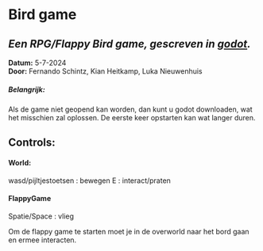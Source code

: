 # Bird game   
_Een RPG/Flappy Bird game, gescreven in [godot](https://godotengine.org/)._
---
**Datum:** 5-7-2024  
**Door:**  Fernando Schintz, Kian Heitkamp, Luka Nieuwenhuis  

##### Belangrijk:
Als de game niet geopend kan worden, dan kunt u godot downloaden, wat het misschien zal oplossen.
De eerste keer opstarten kan wat langer duren.

## Controls:
#### World:
wasd/pijltjestoetsen : bewegen
E : interact/praten
#### FlappyGame
Spatie/Space : vlieg

Om de flappy game te starten moet je in de overworld naar het bord gaan en ermee interacten.
